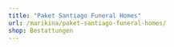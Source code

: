 ```yaml
---
title: "Paket Santiago Funeral Homes"
url: /marikina/paket-santiago-funeral-homes/
shop: Bestattungen
---
```

